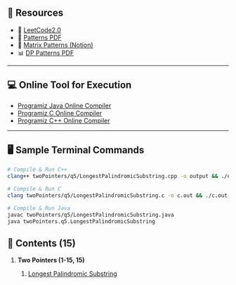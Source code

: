 ## 📘 Resources

- 🚀 [LeetCode2.0](https://leetcodev2.vercel.app/)  
- 📄 [Patterns PDF](https://github.com/SaiAshish9/PDF_Notes/blob/main/Problem%20Solving%20Patterns_compressed.pdf)  
- 🧮 [Matrix Patterns (Notion)](https://weak-bunny-372.notion.site/Matrix-Patterns-11544a9e7db180cf9308f9473cfe4f85?pvs=74)  
- 📊 [DP Patterns PDF](https://github.com/SaiAshish9/PDF_Notes/blob/main/DP_Conceptual_Patterns.pdf)  

---

## 💻 Online Tool for Execution
- [Programiz Java Online Compiler](https://www.programiz.com/java-programming/online-compiler/)
- [Programiz C Online Compiler](https://www.programiz.com/c-programming/online-compiler/)
- [Programiz C++ Online Compiler](https://www.programiz.com/cpp-programming/online-compiler/)

---

## 🖥️ Sample Terminal Commands

```bash
# Compile & Run C++
clang++ twoPointers/q5/LongestPalindromicSubstring.cpp -o output && ./output  # use -std=c++17 if needed

# Compile & Run C
clang twoPointers/q5/LongestPalindromicSubstring.c -o c.out && ./c.out

# Compile & Run Java
javac twoPointers/q5/LongestPalindromicSubstring.java
java twoPointers.q5.LongestPalindromicSubstring
```

## 📂 Contents (15)

1. **Two Pointers (1-15, 15)**
    
    1. [Longest Palindromic Substring](./twoPointers/q5/LongestPalindromicSubstring.java)
